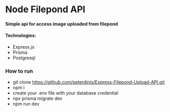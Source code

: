 # Node Filepond API

#### Simple api for access image uploaded from filepond

#### Technologies:

* Express.js
* Prisma
* Postgresql

### How to run

* git clone  https://github.com/peterdinis/Express-Filepond-Upload-API.git
* npm i
* create your .env file with your database credential
* npx prisma migrate dev
* npm run dev